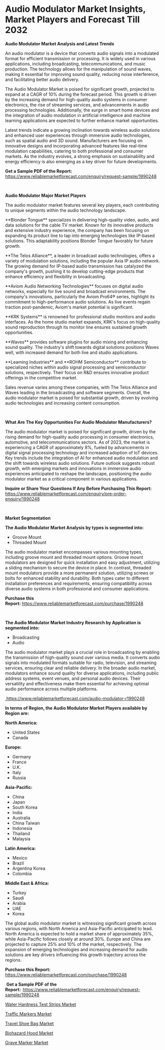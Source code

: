 <p><h1>Audio Modulator Market Insights, Market Players and Forecast Till 2032</h1></p><p><strong>Audio Modulator Market Analysis and Latest Trends</strong></p>
<p><p>An audio modulator is a device that converts audio signals into a modulated format for efficient transmission or processing. It is widely used in various applications, including broadcasting, telecommunications, and music production. The technology allows for the manipulation of sound waves, making it essential for improving sound quality, reducing noise interference, and facilitating better audio delivery.</p><p>The Audio Modulator Market is poised for significant growth, projected to expand at a CAGR of 10% during the forecast period. This growth is driven by the increasing demand for high-quality audio systems in consumer electronics, the rise of streaming services, and advancements in audio processing technologies. Additionally, the surge in smart home devices and the integration of audio modulation in artificial intelligence and machine learning applications are expected to further enhance market opportunities.</p><p>Latest trends indicate a growing inclination towards wireless audio solutions and enhanced user experiences through immersive audio technologies, such as spatial audio and 3D sound. Manufacturers are focusing on innovative designs and incorporating advanced features like real-time modulation capabilities, catering to both professional and consumer markets. As the industry evolves, a strong emphasis on sustainability and energy efficiency is also emerging as a key driver for future developments.</p></p>
<p><strong>Get a Sample PDF of the Report:&nbsp;</strong> <a href="https://www.reliablemarketforecast.com/enquiry/request-sample/1990248?utm_campaign=1890&utm_medium=2&utm_source=Github&utm_content=ia&utm_term=05042025&utm_id=audio-modulator">https://www.reliablemarketforecast.com/enquiry/request-sample/1990248</a></p>
<p>&nbsp;</p>
<p><strong>Audio Modulator Major Market Players</strong></p>
<p><p>The audio modulator market features several key players, each contributing to unique segments within the audio technology landscape. </p><p>**Blonder Tongue** specializes in delivering high-quality video, audio, and data solutions for the cable TV market. Known for its innovative products and extensive industry experience, the company has been focusing on expanding its product line to tap into emerging technologies like IP-based solutions. This adaptability positions Blonder Tongue favorably for future growth.</p><p>**The Telos Alliance**, a leader in broadcast audio technologies, offers a variety of modulation solutions, including the popular Axia IP audio network. The growing demand for IP-based audio transmission has catalyzed the company's growth, pushing it to develop cutting-edge products that enhance efficiency and flexibility in broadcasting.</p><p>**Aviom Audio Networking Technologies** focuses on digital audio networks, especially for live sound and broadcast environments. The company's innovations, particularly the Aviom Pro64® series, highlight its commitment to high-performance audio solutions. As live events regain traction post-pandemic, Aviom's market potential is significant.</p><p>**KRK Systems** is renowned for professional studio monitors and audio interfaces. As the home studio market expands, KRK's focus on high-quality sound reproduction through its monitor line ensures sustained growth opportunities.</p><p>**Waves** provides software plugins for audio mixing and enhancing sound quality. The industry's shift towards digital solutions positions Waves well, with increased demand for both live and studio applications.</p><p>**Leaming Industries** and **ROHM Semiconductor** contribute to specialized niches within audio signal processing and semiconductor solutions, respectively. Their focus on R&D ensures innovative product offerings in the competitive market.</p><p>Sales revenue varies among these companies, with The Telos Alliance and Waves leading in the broadcasting and software segments. Overall, the audio modulator market is poised for substantial growth, driven by evolving audio technologies and increasing content consumption.</p></p>
<p>&nbsp;</p>
<p><strong>What Are The Key Opportunities For Audio Modulator Manufacturers?</strong></p>
<p><p>The audio modulator market is poised for significant growth, driven by the rising demand for high-quality audio processing in consumer electronics, automotive, and telecommunications sectors. As of 2023, the market is experiencing a CAGR of approximately 8%, fueled by advancements in digital signal processing technology and increased adoption of IoT devices. Key trends include the integration of AI for enhanced audio modulation and the shift towards wireless audio solutions. Future outlook suggests robust growth, with emerging markets and innovations in immersive audio experiences anticipated to reshape the landscape, positioning the audio modulator market as a critical component in various applications.</p></p>
<p><strong>Inquire or Share Your Questions If Any Before Purchasing This Report:</strong> <a href="https://www.reliablemarketforecast.com/enquiry/pre-order-enquiry/1990248?utm_campaign=1890&utm_medium=2&utm_source=Github&utm_content=ia&utm_term=05042025&utm_id=audio-modulator">https://www.reliablemarketforecast.com/enquiry/pre-order-enquiry/1990248</a></p>
<p>&nbsp;</p>
<p><strong>Market Segmentation</strong></p>
<p><strong>The Audio Modulator Market Analysis by types is segmented into:</strong></p>
<p><ul><li>Groove Mount</li><li>Threaded Mount</li></ul></p>
<p><p>The audio modulator market encompasses various mounting types, including groove mount and threaded mount options. Groove mount modulators are designed for quick installation and easy adjustment, utilizing a sliding mechanism to secure the device in place. In contrast, threaded mount modulators provide a more permanent solution, utilizing screws or bolts for enhanced stability and durability. Both types cater to different installation preferences and requirements, ensuring compatibility across diverse audio systems in both professional and consumer applications.</p></p>
<p><strong>Purchase this Report:&nbsp;</strong><a href="https://www.reliablemarketforecast.com/purchase/1990248?utm_campaign=1890&utm_medium=2&utm_source=Github&utm_content=ia&utm_term=05042025&utm_id=audio-modulator">https://www.reliablemarketforecast.com/purchase/1990248</a></p>
<p>&nbsp;</p>
<p><strong>The Audio Modulator Market Industry Research by Application is segmented into:</strong></p>
<p><ul><li>Broadcasting</li><li>Audio</li></ul></p>
<p><p>The audio modulator market plays a crucial role in broadcasting by enabling the transmission of high-quality sound over various media. It converts audio signals into modulated formats suitable for radio, television, and streaming services, ensuring clear and reliable delivery. In the broader audio market, modulators enhance sound quality for diverse applications, including public address systems, event venues, and personal audio devices. Their versatility and effectiveness make them essential for achieving optimal audio performance across multiple platforms.</p></p>
<p><a href="https://www.reliablemarketforecast.com/audio-modulator-r1990248?utm_campaign=1890&utm_medium=2&utm_source=Github&utm_content=ia&utm_term=05042025&utm_id=audio-modulator">&nbsp;https://www.reliablemarketforecast.com/audio-modulator-r1990248</a></p>
<p><strong>In terms of Region, the Audio Modulator Market Players available by Region are:</strong></p>
<p>
    <p> <strong> North America: </strong>
        <ul>
            <li>United States</li>
            <li>Canada</li>
        </ul>
        </p> 
    <p> <strong> Europe: </strong>
        <ul>
            <li>Germany</li>
            <li>France</li>
            <li>U.K.</li>
            <li>Italy</li>
            <li>Russia</li>
        </ul>
        </p> 
    <p> <strong> Asia-Pacific: </strong>
        <ul>
            <li>China</li>
            <li>Japan</li>
            <li>South Korea</li>
            <li>India</li>
            <li>Australia</li>
            <li>China Taiwan</li>
            <li>Indonesia</li>
            <li>Thailand</li>
            <li>Malaysia</li>
        </ul>
        </p> 
    <p> <strong> Latin America: </strong>
        <ul>
            <li>Mexico</li>
            <li>Brazil</li>
            <li>Argentina Korea</li>
            <li>Colombia</li>
        </ul>
        </p> 
    <p> <strong> Middle East & Africa: </strong>
        <ul>
            <li>Turkey</li>
            <li>Saudi</li>
            <li>Arabia</li>
            <li>UAE</li>
            <li>Korea</li>
        </ul>
    </p>
    </p>
<p><p>The global audio modulator market is witnessing significant growth across various regions, with North America and Asia-Pacific anticipated to lead. North America is expected to hold a market share of approximately 35%, while Asia-Pacific follows closely at around 30%. Europe and China are projected to capture 25% and 10% of the market, respectively. The expansion of emerging technologies and increasing demand for audio solutions are key drivers influencing this growth trajectory across the regions.</p></p>
<p><strong>Purchase this Report: </strong><a href="https://www.reliablemarketforecast.com/purchase/1990248?utm_campaign=1890&utm_medium=2&utm_source=Github&utm_content=ia&utm_term=05042025&utm_id=audio-modulator">https://www.reliablemarketforecast.com/purchase/1990248</a></p>
<p>&nbsp;<strong>Get a Sample PDF of the Report:&nbsp;&nbsp;</strong><a href="https://www.reliablemarketforecast.com/enquiry/request-sample/1990248?utm_campaign=1890&utm_medium=2&utm_source=Github&utm_content=ia&utm_term=05042025&utm_id=audio-modulator">https://www.reliablemarketforecast.com/enquiry/request-sample/1990248</a></p>
<p><strong></strong></p>
<p><p><a href="https://github.com/andulanick3/Market-Research-Report-List-1/blob/main/water-hardness-test-strips-market.md?utm_campaign=1890&utm_medium=2&utm_source=Github&utm_content=ia&utm_term=05042025&utm_id=audio-modulator">Water Hardness Test Strips Market</a></p><p><a href="https://github.com/mgapeak/Market-Research-Report-List-1/blob/main/traffic-markers-market.md?utm_campaign=1890&utm_medium=2&utm_source=Github&utm_content=ia&utm_term=05042025&utm_id=audio-modulator">Traffic Markers Market</a></p><p><a href="https://github.com/owaysusing/Market-Research-Report-List-1/blob/main/travel-shoe-bag-market.md?utm_campaign=1890&utm_medium=2&utm_source=Github&utm_content=ia&utm_term=05042025&utm_id=audio-modulator">Travel Shoe Bag Market</a></p><p><a href="https://github.com/aijazdeitzbq/Market-Research-Report-List-1/blob/main/biohazard-hood-market.md?utm_campaign=1890&utm_medium=2&utm_source=Github&utm_content=ia&utm_term=05042025&utm_id=audio-modulator">Biohazard Hood Market</a></p><p><a href="https://github.com/monacaquddus/Market-Research-Report-List-1/blob/main/grave-marker-market.md?utm_campaign=1890&utm_medium=2&utm_source=Github&utm_content=ia&utm_term=05042025&utm_id=audio-modulator">Grave Marker Market</a></p></p>